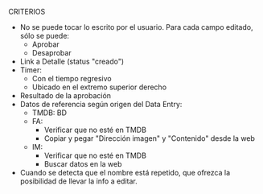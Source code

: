 CRITERIOS
- No se puede tocar lo escrito por el usuario. Para cada campo editado, sólo se puede:
	- Aprobar
	- Desaprobar
- Link a Detalle (status "creado")
- Timer:
	- Con el tiempo regresivo
	- Ubicado en el extremo superior derecho
- Resultado de la aprobación
- Datos de referencia según origen del Data Entry:
	- TMDB: BD
	- FA:
		- Verificar que no esté en TMDB
		- Copiar y pegar "Dirección imagen" y "Contenido" desde la web
	- IM: 
		- Verificar que no esté en TMDB
		- Buscar datos en la web
- Cuando se detecta que el nombre está repetido, que ofrezca la posibilidad de llevar la info a editar.
